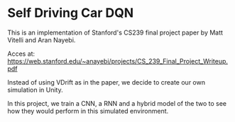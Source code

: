 # Self Driving Car DQN

This is an implementation of Stanford's CS239 final project paper by Matt Vitelli and Aran Nayebi.

Acces at: https://web.stanford.edu/~anayebi/projects/CS_239_Final_Project_Writeup.pdf

Instead of using VDrift as in the paper, we decide to create our own simulation in Unity.

In this project, we train a CNN, a RNN and a hybrid model of the two to see how they would perform in this simulated environment.

